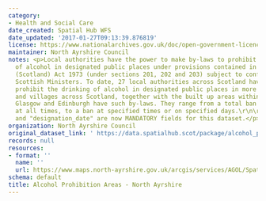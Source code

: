 ```yaml
---
category:
- Health and Social Care
date_created: Spatial Hub WFS
date_updated: '2017-01-27T09:13:39.876819'
license: https://www.nationalarchives.gov.uk/doc/open-government-licence/version/3/
maintainer: North Ayrshire Council
notes: <p>Local authorities have the power to make by-laws to prohibit the drinking
  of alcohol in designated public places under provisions contained in the Local Government
  (Scotland) Act 1973 (under sections 201, 202 and 203) subject to confirmation by
  Scottish Ministers. To date, 27 local authorities across Scotland have by-laws which
  prohibit the drinking of alcohol in designated public places in more than 480 towns
  and villages across Scotland, together with the built up areas within the city of
  Glasgow and Edinburgh have such by-laws. They range from a total ban on drinking
  at all times, to a ban at specified times or on specified days.\r\n\r\n"area_name"
  and "designation_date" are now MANDATORY fields for this dataset.</p>
organization: North Ayrshire Council
original_dataset_link: ' https://data.spatialhub.scot/package/alcohol_prohibition_areas-na'
records: null
resources:
- format: ''
  name: ''
  url: https://www.maps.north-ayrshire.gov.uk/arcgis/services/AGOL/Spatial_Hub/MapServer/WFSServer?request=GetCapabilities&service=WFS
schema: default
title: Alcohol Prohibition Areas - North Ayrshire
---
```

